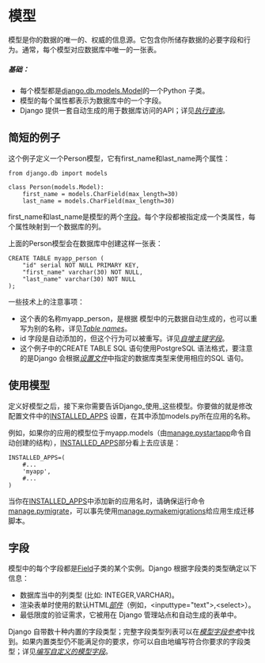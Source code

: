 # 模型

模型是你的数据的唯一的、权威的信息源。它包含你所储存数据的必要字段和行为。通常，每个模型对应数据库中唯一的一张表。

##### 基础：

* 每个模型都是[django.db.models.Model](http://python.usyiyi.cn/documents/django_182/ref/models/instances.html#django.db.models.Model)的一个Python 子类。
* 模型的每个属性都表示为数据库中的一个字段。
* Django 提供一套自动生成的用于数据库访问的API；详见[_执行查询_](http://python.usyiyi.cn/documents/django_182/topics/db/queries.html)。

## 简短的例子

这个例子定义一个Person模型，它有first\_name和last\_name两个属性：

```
from django.db import models

class Person(models.Model):
    first_name = models.CharField(max_length=30)
    last_name = models.CharField(max_length=30)
```

first\_name和last\_name是模型的两个[字段](http://python.usyiyi.cn/documents/django_182/topics/db/models.html#fields)。每个字段都被指定成一个类属性，每个属性映射到一个数据库的列。

上面的Person模型会在数据库中创建这样一张表：

```
CREATE TABLE myapp_person (
    "id" serial NOT NULL PRIMARY KEY,
    "first_name" varchar(30) NOT NULL,
    "last_name" varchar(30) NOT NULL
);
```

一些技术上的注意事项：

* 这个表的名称myapp\_person，是根据 模型中的元数据自动生成的，也可以重写为别的名称，详见[_Table names_](http://python.usyiyi.cn/documents/django_182/ref/models/options.html#table-names)。
* id 字段是自动添加的，但这个行为可以被重写。详见[_自增主键字段_](http://python.usyiyi.cn/documents/django_182/topics/db/models.html#automatic-primary-key-fields)。
* 这个例子中的CREATE TABLE SQL 语句使用PostgreSQL 语法格式，要注意的是Django 会根据[_设置文件_](http://python.usyiyi.cn/documents/django_182/topics/settings.html)中指定的数据库类型来使用相应的SQL 语句。

## 使用模型

定义好模型之后，接下来你需要告诉Django_使用_这些模型。你要做的就是修改配置文件中的[INSTALLED\_APPS](http://python.usyiyi.cn/documents/django_182/ref/settings.html#std:setting-INSTALLED_APPS) 设置，在其中添加models.py所在应用的名称。

例如，如果你的应用的模型位于myapp.models（由[manage.pystartapp](http://python.usyiyi.cn/documents/django_182/ref/django-admin.html#django-admin-startapp)命令自动创建的结构），[INSTALLED\_APPS](http://python.usyiyi.cn/documents/django_182/ref/settings.html#std:setting-INSTALLED_APPS)部分看上去应该是：

```
INSTALLED_APPS=(
    #...
    'myapp',
    #...
)
```

当你在[INSTALLED\_APPS](http://python.usyiyi.cn/documents/django_182/ref/settings.html#std:setting-INSTALLED_APPS)中添加新的应用名时，请确保运行命令[manage.pymigrate](http://python.usyiyi.cn/documents/django_182/ref/django-admin.html#django-admin-migrate)，可以事先使用[manage.pymakemigrations](http://python.usyiyi.cn/documents/django_182/ref/django-admin.html#django-admin-makemigrations)给应用生成迁移脚本。

## 字段

模型中的每个字段都是[Field](http://python.usyiyi.cn/documents/django_182/ref/models/fields.html#django.db.models.Field)子类的某个实例。Django 根据字段类的类型确定以下信息：

* 数据库当中的列类型 \(比如: INTEGER,VARCHAR\)。
* 渲染表单时使用的默认HTML[_部件_](http://python.usyiyi.cn/documents/django_182/ref/forms/widgets.html)（例如，&lt;inputtype="text"&gt;,&lt;select&gt;）。
* 最低限度的验证需求，它被用在 Django 管理站点和自动生成的表单中。

Django 自带数十种内置的字段类型；完整字段类型列表可以在[_模型字段参考_](http://python.usyiyi.cn/documents/django_182/ref/models/fields.html#model-field-types)中找到。如果内置类型仍不能满足你的要求，你可以自由地编写符合你要求的字段类型；详见[_编写自定义的模型字段_](http://python.usyiyi.cn/documents/django_182/howto/custom-model-fields.html)。



